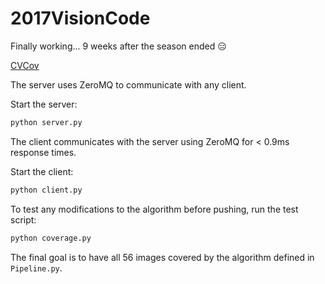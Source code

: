 # 2017VisionCode
Finally working... 9 weeks after the season ended :expressionless:

[CVCov](badge.svg)

The server uses ZeroMQ to communicate with any client.

Start the server:

```bash
python server.py
```

The client communicates with the server using ZeroMQ for < 0.9ms response times.

Start the client:

```bash
python client.py
```

To test any modifications to the algorithm before pushing, run the test script:

```bash
python coverage.py
```

The final goal is to have all 56 images covered by the algorithm defined in `Pipeline.py`.
